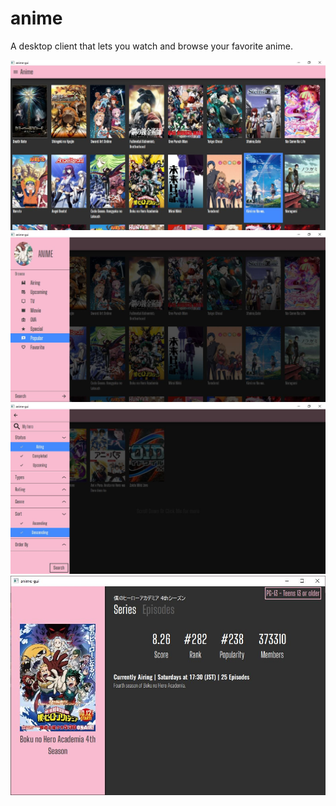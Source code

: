 # anime
A desktop client that lets you watch and browse your favorite anime.

![Preview](demo/1.JPG)
![Preview](demo/2.JPG)
![Preview](demo/3.JPG)
![Preview](demo/4.JPG)